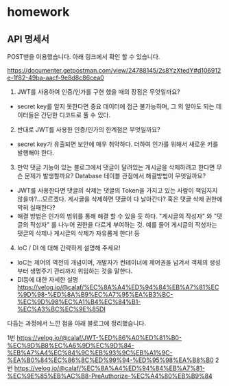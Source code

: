 # homework

## API 명세서

POST맨을 이용했습니다. 아래 링크에서 확인 할 수 있습니다.

https://documenter.getpostman.com/view/24788145/2s8YzXtedY#d106912e-1f82-49ba-aacf-9e8d8c86cea0

1. JWT를 사용하여 인증/인가를 구현 했을 때의 장점은 무엇일까요?
- secret key를 알지 못한다면 중요 데이터에 접근 불가능하며, 그 외 알아도 되는 데이터들은 간단한 디코드로 풀 수 있다.
2. 반대로 JWT를 사용한 인증/인가의 한계점은 무엇일까요?
- secret key가 유출되면 보안에 매우 취약하다. 더하여 인가를 위해서 새로운 키를 발행해야 한다.
3. 만약 댓글 기능이 있는 블로그에서 댓글이 달려있는 게시글을 삭제하려고 한다면 무슨 문제가 발생할까요? Database 테이블 관점에서 해결방법이 무엇일까요?
- JWT를 사용한다면 댓글의 삭제는 댓글의 Token을 가지고 있는 사람이 책임지지 않을까?...모르겠다. 게시글을 삭제하면 댓글이 다 날아간다? 혹은 댓글 삭제 권한에 막혀 실패한다?
- 해결 방법은 인가의 범위를 통해 해결 할 수 있을 듯 하다. "게시글의 작성자" 와 "댓글의 작성자" 를 나누어 권한을 다르게 부여하는 것. 예를 들어 게시글의 작성자는 댓글의 삭제나 게시글의 삭제가 자유롭게 한다! 등
4. IoC / DI 에 대해 간략하게 설명해 주세요!
- IoC는 제어의 역전의 개념이며, 개발자가 컨테이너에 제어권을 넘겨서 객체의 생성부터 생명주기 관리까지 위임하는 것을 말한다.
- DI등에 대한 자세한 설명 https://velog.io/@calaf/%EC%8A%A4%ED%94%84%EB%A7%81%EC%9D%98-%ED%8A%B9%EC%A7%95%EA%B3%BC-%EC%9D%98%EC%A1%B4%EC%84%B1-%EC%A3%BC%EC%9E%85DI

다듬는 과정에서 느낀 점을 아래 블로그에 정리했습니다.

1번
https://velog.io/@calaf/JWT-%ED%86%A0%ED%81%B0-%EC%9D%B8%EC%A6%9D%EC%9D%84-%EB%A7%A4%EC%84%9C%EB%93%9C%EB%A1%9C-%EA%B0%84%EC%86%8C%ED%99%94-%ED%95%98%EA%B8%B0
2번
https://velog.io/@calaf/%EC%8A%A4%ED%94%84%EB%A7%81-%EC%9E%85%EB%AC%B8-PreAuthorize-%EC%A4%80%EB%B9%84
